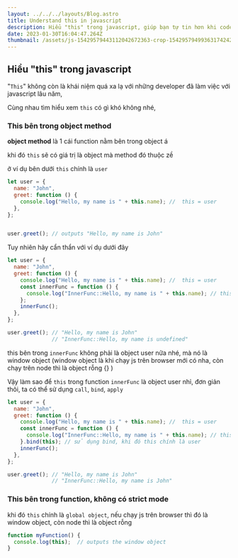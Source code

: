 ```yaml
---
layout: ../../../layouts/Blog.astro
title: Understand this in javascript
description: Hiểu "this" trong javascript, giúp bạn tự tin hơn khi code với mấy ông senior
date: 2023-01-30T16:04:47.264Z
thumbnail: /assets/js-15429579443112042672363-crop-1542957949936317424252.webp
---
```

## Hiểu "this" trong javascript

"`T﻿his`" không còn là khái niệm quá xa lạ với những developer đã làm việc với javascript lâu năm, 

Cùng nhau tìm hiểu xem `this` có gì khó không nhé,



### This bên trong object method

**object method** là 1 cái function nằm bên trong object á

khi đó `this` sẽ có giá trị là object mà method đó thuộc zề

ở ví dụ bên dưới `this` chính là `user`

```javascript
let user = {
  name: "John",
  greet: function () {
    console.log("Hello, my name is " + this.name); //  this = user
  },
};


user.greet(); // outputs "Hello, my name is John"

```

Tuy nhiên hãy cẩn thẩn với ví dụ dưới đây

```javascript
let user = {
  name: "John",
  greet: function () {
    console.log("Hello, my name is " + this.name); //  this = user
    const innerFunc = function () {
      console.log("InnerFunc::Hello, my name is " + this.name); // this = window
    };
    innerFunc();
  },
};

user.greet(); // "Hello, my name is John" 
			  // "InnerFunc::Hello, my name is undefined"

```

this bên trong `innerFunc` không phải là object user nữa nhé, mà nó là window object (window object là khi chạy js trên browser mới có nha, còn chạy trên node thì là object rỗng {} )

Vậy làm sao để `this` trong function `innerFunc` là object user nhỉ, đơn giản thôi, ta có thể sử dụng `call`, `bind`, `apply`

```javascript
let user = {
  name: "John",
  greet: function () {
    console.log("Hello, my name is " + this.name); //  this = user
    const innerFunc = function () {
      console.log("InnerFunc::Hello, my name is " + this.name); // this = window
    }.bind(this); // sử dụng bind, khi đó this chính là user
    innerFunc();
  },
};

user.greet(); // "Hello, my name is John" 
			  // "InnerFunc::Hello, my name is John"

```



### This bên trong function, không có strict mode

khi đó `this` chính là `global object`, nếu chạy js trên browser thì đó là window object, còn node thì là object rỗng

```javascript
function myFunction() {
  console.log(this);  // outputs the window object
}

```